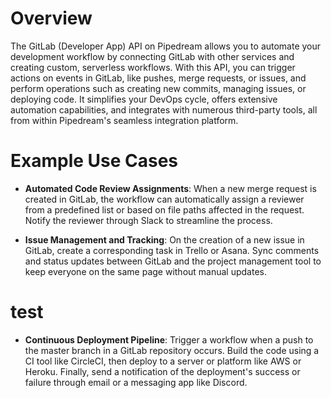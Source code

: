 # Overview

The GitLab (Developer App) API on Pipedream allows you to automate your development workflow by connecting GitLab with other services and creating custom, serverless workflows. With this API, you can trigger actions on events in GitLab, like pushes, merge requests, or issues, and perform operations such as creating new commits, managing issues, or deploying code. It simplifies your DevOps cycle, offers extensive automation capabilities, and integrates with numerous third-party tools, all from within Pipedream's seamless integration platform.

# Example Use Cases

- **Automated Code Review Assignments**: When a new merge request is created in GitLab, the workflow can automatically assign a reviewer from a predefined list or based on file paths affected in the request. Notify the reviewer through Slack to streamline the process.

- **Issue Management and Tracking**: On the creation of a new issue in GitLab, create a corresponding task in Trello or Asana. Sync comments and status updates between GitLab and the project management tool to keep everyone on the same page without manual updates.
# test
- **Continuous Deployment Pipeline**: Trigger a workflow when a push to the master branch in a GitLab repository occurs. Build the code using a CI tool like CircleCI, then deploy to a server or platform like AWS or Heroku. Finally, send a notification of the deployment's success or failure through email or a messaging app like Discord.
